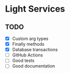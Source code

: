 # Light Services

## TODO

- [x] Custom arg types
- [x] Finally methods
- [x] Database transactions
- [ ] GitHub Actions
- [ ] Good tests
- [ ] Good documentation
